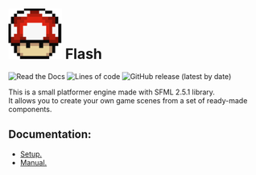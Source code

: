  # ![mush](docs/images/mushroom.png) Flash
 ![Read the Docs](https://img.shields.io/readthedocs/docs)
 ![Lines of code](https://img.shields.io/tokei/lines/github/bwormguy/flash)
 ![GitHub release (latest by date)](https://img.shields.io/github/v/release/bwormguy/flash)  

  This is a small platformer engine made with SFML 2.5.1 library.  
  It allows you to create your own game scenes from a set of ready-made components.

 ## Documentation:
 * [Setup.](docs/setup/Setup.md)
 * [Manual.](docs/manual/Manual.md)

